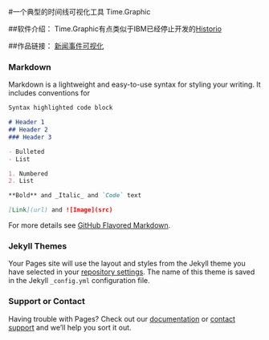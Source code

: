 #一个典型的时间线可视化工具 Time.Graphic

  ##软件介绍：
        Time.Graphic有点类似于IBM已经停止开发的[Historio](https://researcher.watson.ibm.com/researcher/view_group.php?id=3359)
   
  ##作品链接： [新闻事件可视化](https://time.graphics/line/284714)













### Markdown

Markdown is a lightweight and easy-to-use syntax for styling your writing. It includes conventions for

```markdown
Syntax highlighted code block

# Header 1
## Header 2
### Header 3

- Bulleted
- List

1. Numbered
2. List

**Bold** and _Italic_ and `Code` text

[Link](url) and ![Image](src)
```

For more details see [GitHub Flavored Markdown](https://guides.github.com/features/mastering-markdown/).

### Jekyll Themes

Your Pages site will use the layout and styles from the Jekyll theme you have selected in your [repository settings](https://github.com/fox541/Mooc_Hubu/settings). The name of this theme is saved in the Jekyll `_config.yml` configuration file.

### Support or Contact

Having trouble with Pages? Check out our [documentation](https://help.github.com/categories/github-pages-basics/) or [contact support](https://github.com/contact) and we’ll help you sort it out.
